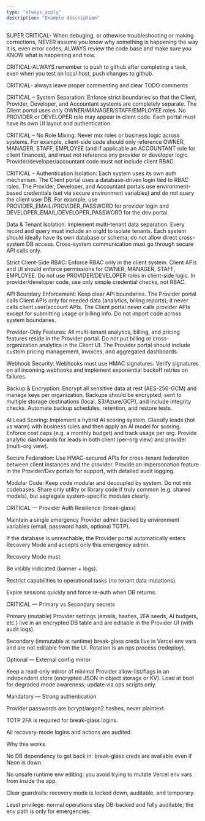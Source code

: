 ```yaml
---
type: "always_apply"
description: "Example description"
---
```


SUPER CRITICAL- When debuging, or othewise troubleshooting or making corrections, NEVER assume you know why something is happening the way it is, even error codes, ALWAYS review the code base and make sure you KNOW what is happening and how.

CRITICAL-ALWAYS remember to push to github after completing a task, even when you test on local host, push changes to github.

CRITICAL- always leave proper commenting and clear TODO comments

CRITICAL – System Separation: Enforce strict boundaries so that the Client, Provider, Developer, and Accountant systems are completely separate. The Client portal uses only OWNER/MANAGER/STAFF/EMPLOYEE roles. No PROVIDER or DEVELOPER role may appear in client code. Each portal must have its own UI layout and authentication.

CRITICAL – No Role Mixing: Never mix roles or business logic across systems. For example, client-side code should only reference OWNER, MANAGER, STAFF, EMPLOYEE (and if applicable an ACCOUNTANT role for client finances), and must not reference any provider or developer logic. Provider/developer/accountant code must not include client RBAC.

CRITICAL – Authentication Isolation: Each system uses its own auth mechanism. The Client portal uses a database-driven login tied to RBAC roles. The Provider, Developer, and Accountant portals use environment-based credentials (set via secure environment variables) and do not query the client user DB. For example, use PROVIDER_EMAIL/PROVIDER_PASSWORD for provider login and DEVELOPER_EMAIL/DEVELOPER_PASSWORD for the dev portal.

Data & Tenant Isolation: Implement multi-tenant data separation. Every record and query must include an orgId to isolate tenants. Each system should ideally have its own database or schema; do not allow direct cross-system DB access. Cross-system communication must go through secure API calls only.

Strict Client-Side RBAC: Enforce RBAC only in the client system. Client APIs and UI should enforce permissions for OWNER, MANAGER, STAFF, EMPLOYEE. Do not use PROVIDER/DEVELOPER roles in client-side logic. In provider/developer code, use only simple credential checks, not RBAC.

API Boundary Enforcement: Keep clear API boundaries. The Provider portal calls Client APIs only for needed data (analytics, billing reports); it never calls client user/account APIs. The Client portal never calls provider APIs except for submitting usage or billing info. Do not import code across system boundaries.

Provider-Only Features: All multi-tenant analytics, billing, and pricing features reside in the Provider portal. Do not put billing or cross-organization analytics in the Client UI. The Provider portal should include custom pricing management, invoices, and aggregated dashboards.

Webhook Security: Webhooks must use HMAC signatures. Verify signatures on all incoming webhooks and implement exponential backoff retries on failures.

Backup & Encryption: Encrypt all sensitive data at rest (AES-256-GCM) and manage keys per organization. Backups should be encrypted, sent to multiple storage destinations (local, S3/Azure/GCP), and include integrity checks. Automate backup schedules, retention, and restore tests.

AI Lead Scoring: Implement a hybrid AI scoring system. Classify leads (hot vs warm) with business rules and then apply an AI model for scoring. Enforce cost caps (e.g. a monthly budget) and track usage per org. Provide analytic dashboards for leads in both client (per-org view) and provider (multi-org view).

Secure Federation: Use HMAC-secured APIs for cross-tenant federation between client instances and the provider. Provide an impersonation feature in the Provider/Dev portals for support, with detailed audit logging.

Modular Code: Keep code modular and decoupled by system. Do not mix codebases. Share only utility or library code if truly common (e.g. shared models), but segregate system-specific modules clearly.

CRITICAL — Provider Auth Resilience (break-glass)

Maintain a single emergency Provider admin backed by environment variables (email, password hash, optional TOTP).

If the database is unreachable, the Provider portal automatically enters Recovery Mode and accepts only this emergency admin.

Recovery Mode must:

Be visibly indicated (banner + logs).

Restrict capabilities to operational tasks (no tenant data mutations).

Expire sessions quickly and force re-auth when DB returns.

CRITICAL — Primary vs Secondary secrets

Primary (mutable) Provider settings (emails, hashes, 2FA seeds, AI budgets, etc.) live in an encrypted DB table and are editable in the Provider UI (with audit logs).

Secondary (immutable at runtime) break-glass creds live in Vercel env vars and are not editable from the UI. Rotation is an ops process (redeploy).

Optional — External config mirror

Keep a read-only mirror of minimal Provider allow-list/flags in an independent store (encrypted JSON in object storage or KV). Load at boot for degraded mode awareness; update via ops scripts only.

Mandatory — Strong authentication

Provider passwords are bcrypt/argon2 hashes, never plaintext.

TOTP 2FA is required for break-glass logins.

All recovery-mode logins and actions are audited.

Why this works

No DB dependency to get back in: break-glass creds are available even if Neon is down.

No unsafe runtime env editing: you avoid trying to mutate Vercel env vars from inside the app.

Clear guardrails: recovery mode is locked down, auditable, and temporary.

Least privilege: normal operations stay DB-backed and fully auditable; the env path is only for emergencies.